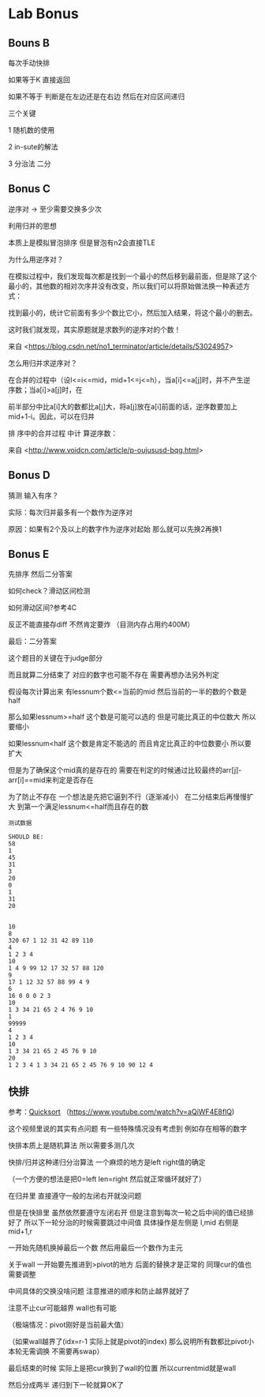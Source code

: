 # Lab Bonus

## Bouns B

每次手动快排

如果等于K 直接返回

如果不等于 判断是在左边还是在右边 然后在对应区间递归

 

三个关键

1 随机数的使用

2 in-sute的解法

3 分治法 二分



## Bonus C

逆序对 -> 至少需要交换多少次

利用归并的思想

本质上是模拟冒泡排序 但是冒泡有n2会直接TLE

 

为什么用逆序对？ 

在模拟过程中，我们发现每次都是找到一个最小的然后移到最前面，但是除了这个最小的，其他数的相对次序并没有改变，所以我们可以将原始做法换一种表述方式：

找到最小的，统计它前面有多少个数比它小，然后加入结果，将这个最小的删去。

这时我们就发现，其实原题就是求数列的逆序对的个数！

 

来自 <<https://blog.csdn.net/no1_terminator/article/details/53024957>> 

 

 

怎么用归并求逆序对？

在合并的过程中（设l<=i<=mid，mid+1<=j<=h），当a[i]<=a[j]时，并不产生逆序数；当a[i]>a[j]时，在

前半部分中比a[i]大的数都比a[j]大，将a[j]放在a[i]前面的话，逆序数要加上mid+1-i。因此，可以在归并

排 序中的合并过程 中计 算逆序数：

 

来自 <<http://www.voidcn.com/article/p-oujususd-bqg.html>> 

 

 

 

## Bonus D

猜测 输入有序？

实际：每次归并最多有一个数作为逆序对

原因：如果有2个及以上的数字作为逆序对起始 那么就可以先换2再换1

 

## Bonus E

先排序 然后二分答案

如何check？滑动区间检测

如何滑动区间?参考4C

 

反正不能直接存diff 不然肯定要炸 （目测内存占用约400M）

 

最后：二分答案

这个题目的关键在于judge部分

而且就算二分结束了 对应的数字也可能不存在 需要再想办法另外判定

假设每次计算出来 有lessnum个数<=当前的mid 然后当前的一半的数的个数是half

那么如果lessnum>=half 这个数是可能可以选的 但是可能比真正的中位数大 所以要缩小

如果lessnum<half 这个数是肯定不能选的 而且肯定比真正的中位数要小 所以要扩大

但是为了确保这个mid真的是存在的 需要在判定的时候通过比较最终的arr[j]-arr[i]==mid来判定是否存在

为了防止不存在 一个想法是先把它逼到不行（逐渐减小） 在二分结束后再慢慢扩大 到第一个满足lessnum<=half而且存在的数

 

```
测试数据

SHOULD BE:
58
1
45
31
3
20
0
1
31
20


10
8
320 67 1 12 31 42 89 110 
4
1 2 3 4
10
1 4 9 99 12 17 32 57 88 120
9
17 1 12 32 57 88 99 4 9 
6
16 0 0 0 2 3
10
1 3 34 21 65 2 4 76 9 10
1
99999
4
1 2 3 4
10
1 3 34 21 65 2 45 76 9 10
20
1 2 3 4 1 3 34 21 65 2 45 76 9 10 90 12 4
```

 

## 快排

参考：[Quicksort](https://www.youtube.com/watch?v=aQiWF4E8flQ) （<https://www.youtube.com/watch?v=aQiWF4E8flQ>)

 

这个视频里说的其实有点问题 有一些特殊情况没有考虑到 例如存在相等的数字

快排本质上是随机算法 所以需要多测几次

快排/归并这种递归分治算法 一个麻烦的地方是left right值的确定

（一个方便的想法是把0=left len=right 然后就正常循环就好了）

在归并里 直接遵守一般的左闭右开就没问题

但是在快排里 虽然依然要遵守左闭右开 但是注意到每次一轮之后中间的值已经排好了 所以下一轮分治的时候需要跳过中间值 具体操作是左侧是 l,mid 右侧是 mid+1,r

 

一开始先随机换掉最后一个数 然后用最后一个数作为主元

关于wall 一开始要先推进到>pivot的地方 后面的替换才是正常的 同理cur的值也需要调整

中间具体的交换没啥问题 注意推进的顺序和防止越界就好了

注意不止cur可能越界 wall也有可能

（极端情况：pivot刚好是当前最大值）

（如果wall越界了(idx=r-1 实际上就是pivot的index) 那么说明所有数都比pivot小 本轮无需调换 不需要再swap）

最后结束的时候 实际上是把cur换到了wall的位置 所以currentmid就是wall

然后分成两半 递归到下一轮就算OK了

 